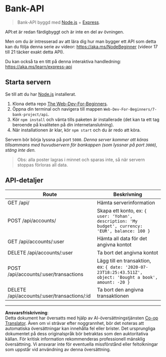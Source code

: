 <!--
CO_OP_TRANSLATOR_METADATA:
{
  "original_hash": "9884f8c8a61cf56214450f8b16a094ce",
  "translation_date": "2025-08-26T22:52:34+00:00",
  "source_file": "7-bank-project/api/README.md",
  "language_code": "sv"
}
-->
# Bank-API

> Bank-API byggd med [Node.js](https://nodejs.org) + [Express](https://expressjs.com/).

API:et är redan färdigbyggt och är inte en del av övningen.

Men om du är intresserad av att lära dig hur man bygger ett API som detta kan du följa denna serie av videor: https://aka.ms/NodeBeginner (videor 17 till 21 täcker exakt detta API).

Du kan också ta en titt på denna interaktiva handledning: https://aka.ms/learn/express-api

## Starta servern

Se till att du har [Node.js](https://nodejs.org) installerat.

1. Klona detta repo [The Web-Dev-For-Beginners](https://github.com/microsoft/Web-Dev-For-Beginners).
2. Öppna din terminal och navigera till mappen `Web-Dev-For-Beginners/7-bank-project/api`.
3. Kör `npm install` och vänta tills paketen är installerade (det kan ta ett tag beroende på kvaliteten på din internetanslutning).
4. När installationen är klar, kör `npm start` och du är redo att köra.

Servern bör börja lyssna på port `5000`.
*Denna server kommer att köras tillsammans med huvudservern för bankappen (som lyssnar på port `3000`), stäng inte den.*

> Obs: alla poster lagras i minnet och sparas inte, så när servern stoppas förloras all data.

## API-detaljer

Route                                        | Beskrivning
---------------------------------------------|------------------------------------
GET    /api/                                 | Hämta serverinformation
POST   /api/accounts/                        | Skapa ett konto, ex: `{ user: 'Yohan', description: 'My budget', currency: 'EUR', balance: 100 }`
GET    /api/accounts/:user                   | Hämta all data för det angivna kontot
DELETE /api/accounts/:user                   | Ta bort det angivna kontot
POST   /api/accounts/:user/transactions      | Lägg till en transaktion, ex: `{ date: '2020-07-23T18:25:43.511Z', object: 'Bought a book', amount: -20 }`
DELETE  /api/accounts/:user/transactions/:id | Ta bort den angivna transaktionen

---

**Ansvarsfriskrivning**:  
Detta dokument har översatts med hjälp av AI-översättningstjänsten [Co-op Translator](https://github.com/Azure/co-op-translator). Även om vi strävar efter noggrannhet, bör det noteras att automatiska översättningar kan innehålla fel eller brister. Det ursprungliga dokumentet på dess originalspråk bör betraktas som den auktoritativa källan. För kritisk information rekommenderas professionell mänsklig översättning. Vi ansvarar inte för eventuella missförstånd eller feltolkningar som uppstår vid användning av denna översättning.